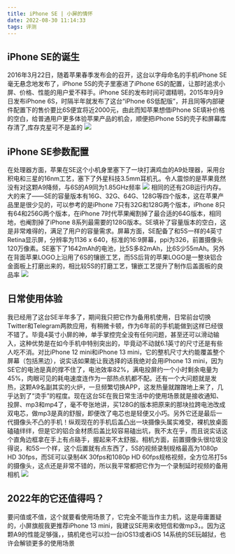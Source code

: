```yaml
---
title: iPhone SE | 小屏的情怀
date: 2022-08-30 11:14:33
tags: 评测
---
```

## iPhone SE的诞生
2016年3月22日，随着苹果春季发布会的召开，这台以字母命名的手机iPhone SE毫无悬念地发布了，iPhone 5S的壳子里塞进了iPhone 6S的配置，让那时追求小屏、价格、性能的用户爱不释手。iPhone SE的发布时间可谓精明，2015年9月9日发布iPhone 6S，时隔半年就发布了这台“iPhone 6S低配版”，并且同等内部硬件配置下的售价要比6S便宜将近2000元，由此而知苹果想借iPhone SE填补价格的空白，给普通用户更多体验苹果产品的机会，顺便把iPhone 5S的壳子和屏幕库存清了,库存克星可不是盖的
![](https://pic.imgdb.cn/item/637d7cba16f2c2beb1700315.png)
## iPhone SE参数配置
在处理器方面，苹果在SE这个小机身里塞下了一块打满鸡血的A9处理器，采用台积电和三星的16nm工艺，塞下了外星科技3.5mm耳机孔。令人震惊的是苹果竟然没有对这颗A9降频，与6S的A9同为1.85GHz频率
![](https://pic.imgdb.cn/item/637d7cba16f2c2beb1700318.jpg)
相同的还有2GB运行内存。大的来了——SE的容量版本有16G、32G、64G、128G等四个版本，这在苹果产品里是很少见的，可以参考的是iPhone 7只有32G和128G两个版本，iPhone 8只有64和256G两个版本，在iPhone 7时代苹果阉割掉了最合适的64G版本，相同地，也阉割掉了iPhone 8系列最需要的128G版本。SE填补了容量版本的空白，这是非常难得的，满足了用户的容量需求。屏幕方面，SE配备了和5S一样的4英寸Retina显示屏，分辨率为1136 x 640，标准的16:9屏幕，ppi为326，前置摄像头120万像素。SE塞下了1642mAh的电池，比5S多82mAh，比6S少55mAh。另外在背面苹果LOGO上沿用了6S的镶嵌工艺，而5S后背的苹果LOGO是一整块铝合金面板上打磨出来的，相比较5S的打磨工艺，镶嵌工艺提升了制作后盖面板的良品率
![](https://pic.imgdb.cn/item/638555f116f2c2beb1cdf95b.png)
## 日常使用体验
我已经用了这台SE半年多了，期间我只把它作为备用机使用，日常前台切换Twitter和Telegram两款应用，有稍微卡顿，作为6年前的手机能做到这样已经很不错了。毕竟4英寸小屏的神，单手掌控完全没有任何问题，甚至还可以滑动输入，这种优势是在如今手机中特别突出的，毕竟动不动就6.1英寸的尺寸还是有些人吃不消。对比iPhone 12 mini和iPhone 13 mini，它的整机尺寸大约能覆盖整个屏幕（包括黑边），说实话如果能让我选择的话我绝对会用iPhone 13 mini，因为SE它的电池是真的撑不住了，电池效率82%，满电投屏约一个小时剩余电量为45%，肉眼可见的耗电速度连作为一部热点机都不配。还有一个大问题就是发热，这颗A9名副其实的火炉，一旦频繁切换APP，这发热量就蹭蹭地上来了，几乎达到了“烫手”的程度。现在这台SE在我日常生活中的使用场景就是接收通知、投屏、mp3和mp4了，毫不夸张地讲，买128G的版本把原来的那块拉跨电池改成双电芯，做mp3是真的舒服，即便改了电芯也是轻便又小巧。另外它还是最后一代摄像头不凸的手机！纵观现在的手机后盖凸出一块摄像头属实难受，裸机放桌面磕磕绊绊，但是它的铝合金材质后盖比较容易磕出坑，我不太在乎，而且说实话这个直角边框拿在手上有点硌手，握起来不太舒服。相机方面，前置摄像头很垃圾没得说，和5S一个样，这个后置就有点东西了，5S的视频录制规格最高为1080p HD 30fps，而SE可以录制4K 30fps和1080p HD 60fps规格视频，全方位吊打5s的摄像头，这点还是非常不错的，所以我平常都把它作为一个录制延时视频的备用相机
![](https://pic.imgdb.cn/item/638555f116f2c2beb1cdf95f.png)
## 2022年的它还值得吗？
要问值或不值，这个就要看使用场景了，它完全不能当作主力机，这是毋庸置疑的，小屏旗舰我更推荐iPhone 13 mini，我建议SE用来收短信和做mp3，。因为这颗A9的性能足够强，，搞机佬也可以捡一台iOS13或者iOS 14系统的SE玩越狱，也许会解锁更多的使用场景
